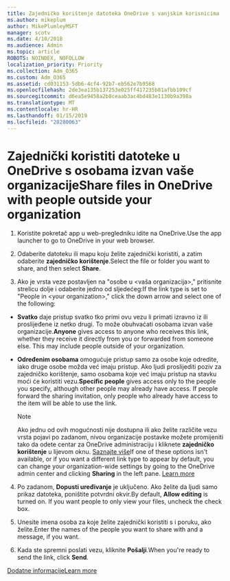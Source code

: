 ```yaml
---
title: Zajedničko korištenje datoteka OneDrive s vanjskim korisnicima
ms.author: mikeplum
author: MikePlumleyMSFT
manager: scotv
ms.date: 4/10/2018
ms.audience: Admin
ms.topic: article
ROBOTS: NOINDEX, NOFOLLOW
localization_priority: Priority
ms.collection: Adm_O365
ms.custom: Adm_O365
ms.assetid: cd031153-5db6-4cf4-92b7-eb562e7b9568
ms.openlocfilehash: 2de3ea135b137253e025ff417235b81afbb109cf
ms.sourcegitcommit: d6ea5e9458a2b8ceaab3ac4bd483e1130b9a398a
ms.translationtype: MT
ms.contentlocale: hr-HR
ms.lasthandoff: 01/15/2019
ms.locfileid: "28280063"
---
```

# <a name="share-files-in-onedrive-with-people-outside-your-organization"></a><span data-ttu-id="c9340-102">Zajednički koristiti datoteke u OneDrive s osobama izvan vaše organizacije</span><span class="sxs-lookup"><span data-stu-id="c9340-102">Share files in OneDrive with people outside your organization</span></span>

1. <span data-ttu-id="c9340-103">Koristite pokretač app u web-pregledniku idite na OneDrive.</span><span class="sxs-lookup"><span data-stu-id="c9340-103">Use the app launcher to go to OneDrive in your web browser.</span></span> 
    
2. <span data-ttu-id="c9340-104">Odaberite datoteku ili mapu koju želite zajednički koristiti, a zatim odaberite **zajedničko korištenje**.</span><span class="sxs-lookup"><span data-stu-id="c9340-104">Select the file or folder you want to share, and then select **Share**.</span></span> 
    
3. <span data-ttu-id="c9340-105">Ako je vrsta veze postavljen na "osobe u \<vaša organizacija\>," pritisnite strelicu dolje i odaberite jedno od sljedećeg:</span><span class="sxs-lookup"><span data-stu-id="c9340-105">If the link type is set to "People in \<your organization\>," click the down arrow and select one of the following:</span></span> 
    
  - <span data-ttu-id="c9340-p101">**Svatko** daje pristup svatko tko primi ovu vezu li primati izravno iz ili proslijeđene iz netko drugi. To može obuhvaćati osobama izvan vaše organizacije.</span><span class="sxs-lookup"><span data-stu-id="c9340-p101">**Anyone** gives access to anyone who receives this link, whether they receive it directly from you or forwarded from someone else. This may include people outside of your organization.</span></span> 
    
  - <span data-ttu-id="c9340-p102">**Određenim osobama** omogućuje pristup samo za osobe koje odredite, iako druge osobe možda već imaju pristup. Ako ljudi proslijediti poziv za zajedničko korištenje, samo osobama koje već imaju pristup na stavku moći će koristiti vezu.</span><span class="sxs-lookup"><span data-stu-id="c9340-p102">**Specific people** gives access only to the people you specify, although other people may already have access. If people forward the sharing invitation, only people who already have access to the item will be able to use the link.</span></span> 
    
    > [!NOTE]
    > <span data-ttu-id="c9340-p103">Ako jednu od ovih mogućnosti nije dostupna ili ako želite različite vezu vrsta pojavi po zadanom, nivou organizacije postavke možete promijeniti tako da odete centar za OneDrive administraciju i kliknete **zajedničko korištenje** u lijevom oknu. [Saznajte više](https://go.microsoft.com/fwlink/?linkid=871961)</span><span class="sxs-lookup"><span data-stu-id="c9340-p103">If one of these options isn't available, or if you want a different link type to appear by default, you can change your organization-wide settings by going to the OneDrive admin center and clicking **Sharing** in the left pane. [Learn more](https://go.microsoft.com/fwlink/?linkid=871961)</span></span>
  
4. <span data-ttu-id="c9340-p104">Po zadanom, **Dopusti uređivanje** je uključeno. Ako želite da ljudi samo prikaz datoteka, poništite potvrdni okvir.</span><span class="sxs-lookup"><span data-stu-id="c9340-p104">By default, **Allow editing** is turned on. If you want people to only view your files, uncheck the check box.</span></span> 
    
5. <span data-ttu-id="c9340-114">Unesite imena osoba za koje želite zajednički koristiti s i poruku, ako želite.</span><span class="sxs-lookup"><span data-stu-id="c9340-114">Enter the names of the people you want to share with and a message, if you want.</span></span>
    
6. <span data-ttu-id="c9340-115">Kada ste spremni poslati vezu, kliknite **Pošalji**.</span><span class="sxs-lookup"><span data-stu-id="c9340-115">When you're ready to send the link, click **Send**.</span></span> 
    
[<span data-ttu-id="c9340-116">Dodatne informacije</span><span class="sxs-lookup"><span data-stu-id="c9340-116">Learn more</span></span>](https://go.microsoft.com/fwlink/?linkid=871861)
  

